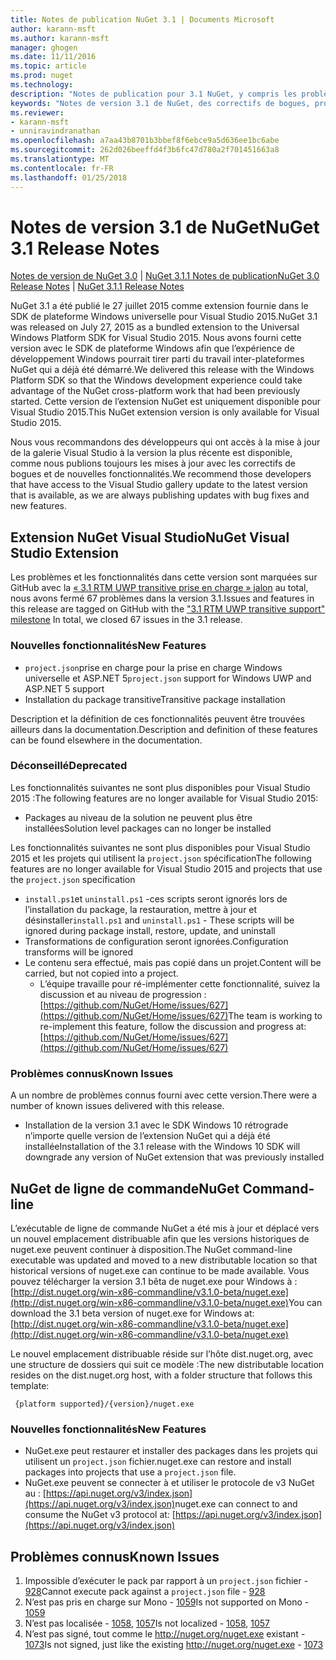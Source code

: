 ```yaml
---
title: Notes de publication NuGet 3.1 | Documents Microsoft
author: karann-msft
ms.author: karann-msft
manager: ghogen
ms.date: 11/11/2016
ms.topic: article
ms.prod: nuget
ms.technology: 
description: "Notes de publication pour 3.1 NuGet, y compris les problèmes connus, les correctifs de bogues, les fonctionnalités ajoutées et dcr."
keywords: "Notes de version 3.1 de NuGet, des correctifs de bogues, problèmes connus, ajouté des fonctionnalités, DCR"
ms.reviewer:
- karann-msft
- unniravindranathan
ms.openlocfilehash: a7aa43b8701b3bbef8f6ebce9a5d636ee1bc6abe
ms.sourcegitcommit: 262d026beeffd4f3b6fc47d780a2f701451663a8
ms.translationtype: MT
ms.contentlocale: fr-FR
ms.lasthandoff: 01/25/2018
---
```

# <a name="nuget-31-release-notes"></a><span data-ttu-id="01c2e-104">Notes de version 3.1 de NuGet</span><span class="sxs-lookup"><span data-stu-id="01c2e-104">NuGet 3.1 Release Notes</span></span>

<span data-ttu-id="01c2e-105">[Notes de version de NuGet 3.0](../release-notes/nuget-3.0.0.md) | [NuGet 3.1.1 Notes de publication](../release-notes/nuget-3.1.1.md)</span><span class="sxs-lookup"><span data-stu-id="01c2e-105">[NuGet 3.0 Release Notes](../release-notes/nuget-3.0.0.md) | [NuGet 3.1.1 Release Notes](../release-notes/nuget-3.1.1.md)</span></span>

<span data-ttu-id="01c2e-106">NuGet 3.1 a été publié le 27 juillet 2015 comme extension fournie dans le SDK de plateforme Windows universelle pour Visual Studio 2015.</span><span class="sxs-lookup"><span data-stu-id="01c2e-106">NuGet 3.1 was released on July 27, 2015 as a bundled extension to the Universal Windows Platform SDK for Visual Studio 2015.</span></span> <span data-ttu-id="01c2e-107">Nous avons fourni cette version avec le SDK de plateforme Windows afin que l’expérience de développement Windows pourrait tirer parti du travail inter-plateformes NuGet qui a déjà été démarré.</span><span class="sxs-lookup"><span data-stu-id="01c2e-107">We delivered this release with the Windows Platform SDK so that the Windows development experience could take advantage of the NuGet cross-platform work that had been previously started.</span></span> <span data-ttu-id="01c2e-108">Cette version de l’extension NuGet est uniquement disponible pour Visual Studio 2015.</span><span class="sxs-lookup"><span data-stu-id="01c2e-108">This NuGet extension version is only available for Visual Studio 2015.</span></span>

<span data-ttu-id="01c2e-109">Nous vous recommandons des développeurs qui ont accès à la mise à jour de la galerie Visual Studio à la version la plus récente est disponible, comme nous publions toujours les mises à jour avec les correctifs de bogues et de nouvelles fonctionnalités.</span><span class="sxs-lookup"><span data-stu-id="01c2e-109">We recommend those developers that have access to the Visual Studio gallery update to the latest version that is available, as we are always publishing updates with bug fixes and new features.</span></span>

## <a name="nuget-visual-studio-extension"></a><span data-ttu-id="01c2e-110">Extension NuGet Visual Studio</span><span class="sxs-lookup"><span data-stu-id="01c2e-110">NuGet Visual Studio Extension</span></span>

<span data-ttu-id="01c2e-111">Les problèmes et les fonctionnalités dans cette version sont marquées sur GitHub avec la [« 3.1 RTM UWP transitive prise en charge » jalon](https://github.com/NuGet/Home/issues?utf8=%E2%9C%93&q=is%3Aclosed+milestone%3A%223.1+RTM+UWP+transitive+support%22+) au total, nous avons fermé 67 problèmes dans la version 3.1.</span><span class="sxs-lookup"><span data-stu-id="01c2e-111">Issues and features in this release are tagged on GitHub with the ["3.1 RTM UWP transitive support" milestone](https://github.com/NuGet/Home/issues?utf8=%E2%9C%93&q=is%3Aclosed+milestone%3A%223.1+RTM+UWP+transitive+support%22+)  In total, we closed 67 issues in the 3.1 release.</span></span>

### <a name="new-features"></a><span data-ttu-id="01c2e-112">Nouvelles fonctionnalités</span><span class="sxs-lookup"><span data-stu-id="01c2e-112">New Features</span></span>

* <span data-ttu-id="01c2e-113">`project.json`prise en charge pour la prise en charge Windows universelle et ASP.NET 5</span><span class="sxs-lookup"><span data-stu-id="01c2e-113">`project.json` support for Windows UWP and ASP.NET 5 support</span></span>
* <span data-ttu-id="01c2e-114">Installation du package transitive</span><span class="sxs-lookup"><span data-stu-id="01c2e-114">Transitive package installation</span></span>

<span data-ttu-id="01c2e-115">Description et la définition de ces fonctionnalités peuvent être trouvées ailleurs dans la documentation.</span><span class="sxs-lookup"><span data-stu-id="01c2e-115">Description and definition of these features can be found elsewhere in the documentation.</span></span>

### <a name="deprecated"></a><span data-ttu-id="01c2e-116">Déconseillé</span><span class="sxs-lookup"><span data-stu-id="01c2e-116">Deprecated</span></span>

<span data-ttu-id="01c2e-117">Les fonctionnalités suivantes ne sont plus disponibles pour Visual Studio 2015 :</span><span class="sxs-lookup"><span data-stu-id="01c2e-117">The following features are no longer available for Visual Studio 2015:</span></span>

* <span data-ttu-id="01c2e-118">Packages au niveau de la solution ne peuvent plus être installées</span><span class="sxs-lookup"><span data-stu-id="01c2e-118">Solution level packages can no longer be installed</span></span>

<span data-ttu-id="01c2e-119">Les fonctionnalités suivantes ne sont plus disponibles pour Visual Studio 2015 et les projets qui utilisent la `project.json` spécification</span><span class="sxs-lookup"><span data-stu-id="01c2e-119">The following features are no longer available for Visual Studio 2015 and projects that use the `project.json` specification</span></span>

* <span data-ttu-id="01c2e-120">`install.ps1`et `uninstall.ps1` -ces scripts seront ignorés lors de l’installation du package, la restauration, mettre à jour et désinstaller</span><span class="sxs-lookup"><span data-stu-id="01c2e-120">`install.ps1` and `uninstall.ps1` - These scripts will be ignored during package install, restore, update, and uninstall</span></span>
* <span data-ttu-id="01c2e-121">Transformations de configuration seront ignorées.</span><span class="sxs-lookup"><span data-stu-id="01c2e-121">Configuration transforms will be ignored</span></span>
* <span data-ttu-id="01c2e-122">Le contenu sera effectué, mais pas copié dans un projet.</span><span class="sxs-lookup"><span data-stu-id="01c2e-122">Content will be carried, but not copied into a project.</span></span>
    * <span data-ttu-id="01c2e-123">L’équipe travaille pour ré-implémenter cette fonctionnalité, suivez la discussion et au niveau de progression : [https://github.com/NuGet/Home/issues/627](https://github.com/NuGet/Home/issues/627)</span><span class="sxs-lookup"><span data-stu-id="01c2e-123">The team is working to re-implement this feature, follow the discussion and progress at: [https://github.com/NuGet/Home/issues/627](https://github.com/NuGet/Home/issues/627)</span></span>


### <a name="known-issues"></a><span data-ttu-id="01c2e-124">Problèmes connus</span><span class="sxs-lookup"><span data-stu-id="01c2e-124">Known Issues</span></span>

<span data-ttu-id="01c2e-125">A un nombre de problèmes connus fourni avec cette version.</span><span class="sxs-lookup"><span data-stu-id="01c2e-125">There were a number of known issues delivered with this release.</span></span>

* <span data-ttu-id="01c2e-126">Installation de la version 3.1 avec le SDK Windows 10 rétrograde n’importe quelle version de l’extension NuGet qui a déjà été installée</span><span class="sxs-lookup"><span data-stu-id="01c2e-126">Installation of the 3.1 release with the Windows 10 SDK will downgrade any version of NuGet extension that was previously installed</span></span>

## <a name="nuget-command-line"></a><span data-ttu-id="01c2e-127">NuGet de ligne de commande</span><span class="sxs-lookup"><span data-stu-id="01c2e-127">NuGet Command-line</span></span>

<span data-ttu-id="01c2e-128">L’exécutable de ligne de commande NuGet a été mis à jour et déplacé vers un nouvel emplacement distribuable afin que les versions historiques de nuget.exe peuvent continuer à disposition.</span><span class="sxs-lookup"><span data-stu-id="01c2e-128">The NuGet command-line executable was updated and moved to a new distributable location so that historical versions of nuget.exe can continue to be made available.</span></span>  <span data-ttu-id="01c2e-129">Vous pouvez télécharger la version 3.1 bêta de nuget.exe pour Windows à : [http://dist.nuget.org/win-x86-commandline/v3.1.0-beta/nuget.exe](http://dist.nuget.org/win-x86-commandline/v3.1.0-beta/nuget.exe)</span><span class="sxs-lookup"><span data-stu-id="01c2e-129">You can download the 3.1 beta version of nuget.exe for Windows at: [http://dist.nuget.org/win-x86-commandline/v3.1.0-beta/nuget.exe](http://dist.nuget.org/win-x86-commandline/v3.1.0-beta/nuget.exe)</span></span>

<span data-ttu-id="01c2e-130">Le nouvel emplacement distribuable réside sur l’hôte dist.nuget.org, avec une structure de dossiers qui suit ce modèle :</span><span class="sxs-lookup"><span data-stu-id="01c2e-130">The new distributable location resides on the dist.nuget.org host, with a folder structure that follows this template:</span></span>

     {platform supported}/{version}/nuget.exe

### <a name="new-features"></a><span data-ttu-id="01c2e-131">Nouvelles fonctionnalités</span><span class="sxs-lookup"><span data-stu-id="01c2e-131">New Features</span></span>

* <span data-ttu-id="01c2e-132">NuGet.exe peut restaurer et installer des packages dans les projets qui utilisent un `project.json` fichier.</span><span class="sxs-lookup"><span data-stu-id="01c2e-132">nuget.exe can restore and install packages into projects that use a `project.json` file.</span></span>
* <span data-ttu-id="01c2e-133">NuGet.exe peuvent se connecter à et utiliser le protocole de v3 NuGet au : [https://api.nuget.org/v3/index.json](https://api.nuget.org/v3/index.json)</span><span class="sxs-lookup"><span data-stu-id="01c2e-133">nuget.exe can connect to and consume the NuGet v3 protocol at: [https://api.nuget.org/v3/index.json](https://api.nuget.org/v3/index.json)</span></span>

## <a name="known-issues"></a><span data-ttu-id="01c2e-134">Problèmes connus</span><span class="sxs-lookup"><span data-stu-id="01c2e-134">Known Issues</span></span> ##

1.    <span data-ttu-id="01c2e-135">Impossible d’exécuter le pack par rapport à un `project.json` fichier - [928](https://github.com/NuGet/Home/issues/928)</span><span class="sxs-lookup"><span data-stu-id="01c2e-135">Cannot execute pack against a `project.json` file - [928](https://github.com/NuGet/Home/issues/928)</span></span>
2.    <span data-ttu-id="01c2e-136">N’est pas pris en charge sur Mono - [1059](https://github.com/NuGet/Home/issues/1059)</span><span class="sxs-lookup"><span data-stu-id="01c2e-136">Is not supported on Mono - [1059](https://github.com/NuGet/Home/issues/1059)</span></span>
3.    <span data-ttu-id="01c2e-137">N’est pas localisée - [1058](https://github.com/NuGet/Home/issues/1058), [1057](https://github.com/NuGet/Home/issues/1057)</span><span class="sxs-lookup"><span data-stu-id="01c2e-137">Is not localized - [1058](https://github.com/NuGet/Home/issues/1058),   [1057](https://github.com/NuGet/Home/issues/1057)</span></span>
4.    <span data-ttu-id="01c2e-138">N’est pas signé, tout comme le http://nuget.org/nuget.exe existant - [1073](https://github.com/NuGet/Home/issues/1073)</span><span class="sxs-lookup"><span data-stu-id="01c2e-138">Is not signed, just like the existing http://nuget.org/nuget.exe - [1073](https://github.com/NuGet/Home/issues/1073)</span></span>
